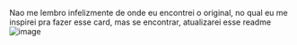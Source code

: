 Nao me lembro infelizmente de onde eu encontrei o original, no qual eu me inspirei pra fazer esse card, mas se encontrar, atualizarei esse readme ![image](https://github.com/mari-tza/desafio-100-dias-Js/assets/126166336/e25bd2e7-43ba-44a5-874d-1b5945800ea5)
